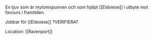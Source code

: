 En tjuv som är mytomspunnen och som hjälpt [[Eldoiese]] i utbyte mot favours i framtiden.

Jobbar för [[Eldoiese]] ?VERIFIERA?

Location: [[Ravenport]]